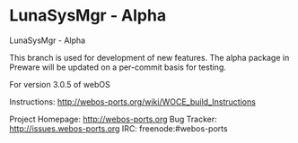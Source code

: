 LunaSysMgr - Alpha
=====================

LunaSysMgr - Alpha

This branch is used for development of new features.
The alpha package in Preware will be updated on a per-commit basis for testing.

For version 3.0.5 of webOS

Instructions: http://webos-ports.org/wiki/WOCE_build_Instructions

Project Homepage: http://webos-ports.org Bug Tracker: http://issues.webos-ports.org IRC: freenode:#webos-ports